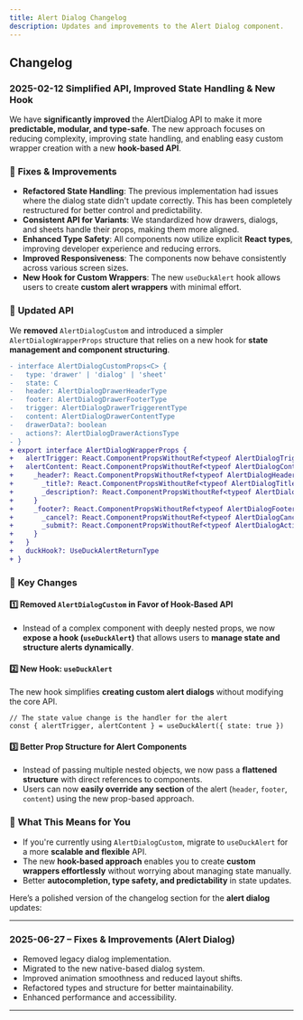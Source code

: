 ```yaml
---
title: Alert Dialog Changelog
description: Updates and improvements to the Alert Dialog component.
---
```


## Changelog

### 2025-02-12 Simplified API, Improved State Handling & New Hook

We have **significantly improved** the AlertDialog API to make it more **predictable, modular, and type-safe**. The new approach focuses on reducing complexity, improving state handling, and enabling easy custom wrapper creation with a new **hook-based API**.

### 🫠 **Fixes & Improvements**

- **Refactored State Handling**: The previous implementation had issues where the dialog state didn't update correctly. This has been completely restructured for better control and predictability.
- **Consistent API for Variants**: We standardized how drawers, dialogs, and sheets handle their props, making them more aligned.
- **Enhanced Type Safety**: All components now utilize explicit **React types**, improving developer experience and reducing errors.
- **Improved Responsiveness**: The components now behave consistently across various screen sizes.
- **New Hook for Custom Wrappers**: The new `useDuckAlert` hook allows users to create **custom alert wrappers** with minimal effort.

### 🔄 **Updated API**

We **removed** `AlertDialogCustom` and introduced a simpler `AlertDialogWrapperProps` structure that relies on a new hook for **state management and component structuring**.

```diff showLineNumbers
- interface AlertDialogCustomProps<C> {
-   type: 'drawer' | 'dialog' | 'sheet'
-   state: C
-   header: AlertDialogDrawerHeaderType
-   footer: AlertDialogDrawerFooterType
-   trigger: AlertDialogDrawerTriggerentType
-   content: AlertDialogDrawerContentType
-   drawerData?: boolean
-   actions?: AlertDialogDrawerActionsType
- }
+ export interface AlertDialogWrapperProps {
+   alertTrigger: React.ComponentPropsWithoutRef<typeof AlertDialogTrigger>
+   alertContent: React.ComponentPropsWithoutRef<typeof AlertDialogContent> & {
+     _header?: React.ComponentPropsWithoutRef<typeof AlertDialogHeader> & {
+       _title?: React.ComponentPropsWithoutRef<typeof AlertDialogTitle>
+       _description?: React.ComponentPropsWithoutRef<typeof AlertDialogDescription>
+     }
+     _footer?: React.ComponentPropsWithoutRef<typeof AlertDialogFooter> & {
+       _cancel?: React.ComponentPropsWithoutRef<typeof AlertDialogCancel>
+       _submit?: React.ComponentPropsWithoutRef<typeof AlertDialogAction>
+     }
+   }
+   duckHook?: UseDuckAlertReturnType
+ }
```

### 📌 **Key Changes**

#### 1️⃣ **Removed `AlertDialogCustom` in Favor of Hook-Based API**

- Instead of a complex component with deeply nested props, we now **expose a hook (`useDuckAlert`)** that allows users to **manage state and structure alerts dynamically**.

#### 2️⃣ **New Hook: `useDuckAlert`**

The new hook simplifies **creating custom alert dialogs** without modifying the core API.

```tsx
// The state value change is the handler for the alert
const { alertTrigger, alertContent } = useDuckAlert({ state: true })
```

#### 3️⃣ **Better Prop Structure for Alert Components**

- Instead of passing multiple nested objects, we now pass a **flattened structure** with direct references to components.
- Users can now **easily override any section** of the alert (`header`, `footer`, `content`) using the new prop-based approach.

### 🚀 **What This Means for You**

- If you're currently using `AlertDialogCustom`, migrate to `useDuckAlert` for a more **scalable and flexible** API.
- The new **hook-based approach** enables you to create **custom wrappers effortlessly** without worrying about managing state manually.
- Better **autocompletion, type safety, and predictability** in state updates.


Here’s a polished version of the changelog section for the **alert dialog** updates:

---

### 2025-06-27 – Fixes & Improvements (Alert Dialog)

* Removed legacy dialog implementation.
* Migrated to the new native-based dialog system.
* Improved animation smoothness and reduced layout shifts.
* Refactored types and structure for better maintainability.
* Enhanced performance and accessibility.

---

